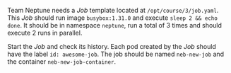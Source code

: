 Team Neptune needs a *Job* template located at `/opt/course/3/job.yaml`. This *Job* should run image `busybox:1.31.0` and execute `sleep 2 && echo done`. It should be in namespace `neptune`, run a total of 3 times and should execute 2 runs in parallel.

Start the *Job* and check its history. Each pod created by the *Job* should have the label `id: awesome-job`. The job should be named `neb-new-job` and the container `neb-new-job-container`.

